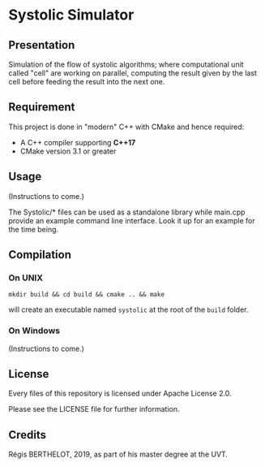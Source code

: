 # Systolic Simulator
## Presentation
Simulation of the flow of systolic algorithms; where computational unit called "cell" are working on parallel, computing the result given by the last cell before feeding the result into the next one.

## Requirement
This project is done in "modern" C++ with CMake and hence required:
* A C++ compiler supporting **C++17**
* CMake version 3.1 or greater

## Usage
(Instructions to come.)

The Systolic/* files can be used as a standalone library while main.cpp provide an example command line interface.
Look it up for an example for the time being.

## Compilation
### On UNIX
```
mkdir build && cd build && cmake .. && make
```
will create an executable named `systolic` at the root of the `build` folder.

### On Windows
(Instructions to come.)

## License
Every files of this repository is licensed under Apache License 2.0.

Please see the LICENSE file for further information.

## Credits
Régis BERTHELOT, 2019, as part of his master degree at the UVT.
